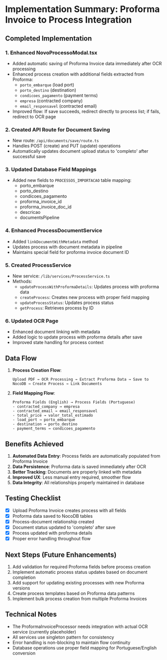 # Implementation Summary: Proforma Invoice to Process Integration

## Completed Implementation

### 1. **Enhanced NovoProcessoModal.tsx**
- Added automatic saving of Proforma Invoice data immediately after OCR processing
- Enhanced process creation with additional fields extracted from Proforma:
  - `porto_embarque` (load port)
  - `porto_destino` (destination)
  - `condicoes_pagamento` (payment terms)
  - `empresa` (contracted company)
  - `email_responsavel` (contracted email)
- Improved flow: If save succeeds, redirect directly to process list; if fails, redirect to OCR page

### 2. **Created API Route for Document Saving**
- New route: `/api/documents/save/route.ts`
- Handles POST (create) and PUT (update) operations
- Automatically updates document upload status to 'completo' after successful save

### 3. **Updated Database Field Mappings**
- Added new fields to `PROCESSOS_IMPORTACAO` table mapping:
  - porto_embarque
  - porto_destino
  - condicoes_pagamento
  - proforma_invoice_id
  - proforma_invoice_doc_id
  - descricao
  - documentsPipeline

### 4. **Enhanced ProcessDocumentService**
- Added `linkDocumentWithMetadata` method
- Updates process with document metadata in pipeline
- Maintains special field for proforma invoice document ID

### 5. **Created ProcessService**
- New service: `/lib/services/ProcessService.ts`
- Methods:
  - `updateProcessWithProformaDetails`: Updates process with proforma data
  - `createProcess`: Creates new process with proper field mapping
  - `updateProcessStatus`: Updates process status
  - `getProcess`: Retrieves process by ID

### 6. **Updated OCR Page**
- Enhanced document linking with metadata
- Added logic to update process with proforma details after save
- Improved state handling for process context

## Data Flow

1. **Process Creation Flow**:
   ```
   Upload PDF → OCR Processing → Extract Proforma Data → Save to NocoDB → Create Process → Link Documents
   ```

2. **Field Mapping Flow**:
   ```
   Proforma Fields (English) → Process Fields (Portuguese)
   - contracted_company → empresa
   - contracted_email → email_responsavel
   - total_price → valor_total_estimado
   - load_port → porto_embarque
   - destination → porto_destino
   - payment_terms → condicoes_pagamento
   ```

## Benefits Achieved

1. **Automated Data Entry**: Process fields are automatically populated from Proforma Invoice
2. **Data Persistence**: Proforma data is saved immediately after OCR
3. **Better Tracking**: Documents are properly linked with metadata
4. **Improved UX**: Less manual entry required, smoother flow
5. **Data Integrity**: All relationships properly maintained in database

## Testing Checklist

- [x] Upload Proforma Invoice creates process with all fields
- [x] Proforma data saved to NocoDB tables
- [x] Process-document relationship created
- [x] Document status updated to 'completo' after save
- [x] Process updated with proforma details
- [x] Proper error handling throughout flow

## Next Steps (Future Enhancements)

1. Add validation for required Proforma fields before process creation
2. Implement automatic process status updates based on document completion
3. Add support for updating existing processes with new Proforma versions
4. Create process templates based on Proforma data patterns
5. Implement bulk process creation from multiple Proforma Invoices

## Technical Notes

- The ProformaInvoiceProcessor needs integration with actual OCR service (currently placeholder)
- All services use singleton pattern for consistency
- Error handling is non-blocking to maintain flow continuity
- Database operations use proper field mapping for Portuguese/English conversion